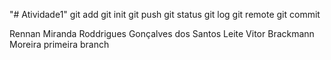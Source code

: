 "# Atividade1" 
git add
git init
git push
git status
git log
git remote
git commit

Rennan Miranda Roddrigues Gonçalves dos Santos Leite
Vitor Brackmann Moreira
primeira branch
